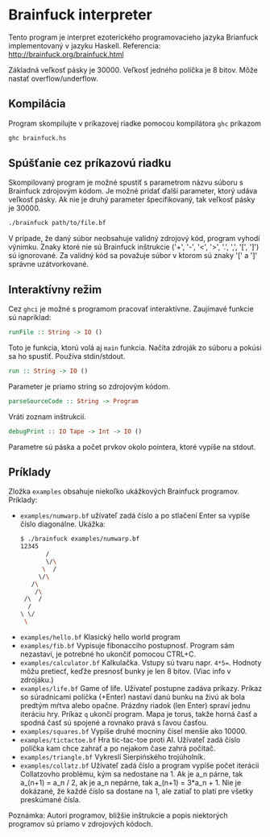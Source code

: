 # Brainfuck interpreter
Tento program je interpret ezoterického programovacieho jazyka Brianfuck implementovaný v jazyku Haskell. Referencia: http://brainfuck.org/brainfuck.html

Základná veľkosť pásky je 30000. Veľkosť jedného políčka je 8 bitov. Môže nastať overflow/underflow.

## Kompilácia
Program skompilujte v príkazovej riadke pomocou kompilátora `ghc` príkazom
```bash
ghc brainfuck.hs
```

## Spúšťanie cez príkazovú riadku
Skompilovaný program je možné spustiť s parametrom názvu súboru s Brainfuck zdrojovým kódom. Je možné pridať ďalší parameter, ktorý udáva veľkosť pásky. Ak nie je druhý parameter špecifikovaný, tak veľkosť pásky je 30000.
```bash
./brainfuck path/to/file.bf
```
V prípade, že daný súbor neobsahuje validný zdrojový kód, program vyhodí výnimku. Znaky ktoré nie sú Brainfuck inštrukcie ('+', '-', '<', '>', '.', ',', '[', ']') sú ignorované. Za validný kód sa považuje súbor v ktorom sú znaky '[' a ']' správne uzátvorkované.

## Interaktívny režim
Cez `ghci` je možné s programom pracovať interaktívne. Zaujímavé funkcie sú napríklad: 
```hs
runFile :: String -> IO ()
```
Toto je funkcia, ktorú volá aj `main` funkcia. Načíta zdroják zo súboru a pokúsi sa ho spustiť. Používa stdin/stdout.

```hs
run :: String -> IO ()
```
Parameter je priamo string so zdrojovým kódom.

```hs
parseSourceCode :: String -> Program
```
Vráti zoznam inštrukcií.

```hs
debugPrint :: IO Tape -> Int -> IO ()
```
Parametre sú páska a počet prvkov okolo pointera, ktoré vypíše na stdout.

## Príklady
Zložka `examples` obsahuje niekoľko ukážkových Brainfuck programov.
Príklady:

 - `examples/numwarp.bf` užívateľ zadá číslo a po stlačení Enter sa vypíše číslo diagonálne. Ukážka:
    ``` bash
    $ ./brainfuck examples/numwarp.bf
    12345
           /
           \/\
          \  /
         \/\
       /\
        /\
     /\  /
      /
    \ \/
     \
    ```
 - `examples/hello.bf` Klasický hello world program
 - `examples/fib.bf` Vypisuje fibonacciho postupnosť. Program sám nezastaví, je potrebné ho ukončiť pomocou CTRL+C.
 - `examples/calculator.bf` Kalkulačka. Vstupy sú tvaru napr. `4*5=`. Hodnoty môžu pretiecť, keďže presnosť bunky je len 8 bitov. (Viac info v zdrojáku.)
 - `examples/life.bf` Game of life. Užívateľ postupne zadáva príkazy. Príkaz so súradnicami políčka (+Enter) nastaví danú bunku na živú ak bola predtým mŕtva alebo opačne. Prázdny riadok (len Enter) spraví jednu iteráciu hry. Príkaz `q` ukončí program. Mapa je torus, takže horná časť a spodná časť sú spojené a rovnako pravá s ľavou časťou.
 - `examples/squares.bf` Vypíše druhé mocniny čísel menšie ako 10000.
 - `examples/tictactoe.bf` Hra tic-tac-toe proti AI. Užívateľ zadá číslo políčka kam chce zahrať a po nejakom čase zahrá počítač.
 - `examples/triangle.bf` Vykreslí Sierpińského trojúholník.
 - `examples/collatz.bf` Užívateľ zadá číslo a program vypíše počet iterácii Collatzovho problému, kým sa nedostane na 1. Ak je a_n párne, tak a_(n+1) = a_n / 2, ak je a_n nepárne, tak a_(n+1) = 3*a_n + 1. Nie je dokázané, že každé číslo sa dostane na 1, ale zatiaľ to platí pre všetky preskúmané čísla.

Poznámka: Autori programov, bližšie inštrukcie a popis niektorých programov sú priamo v zdrojových kódoch.
